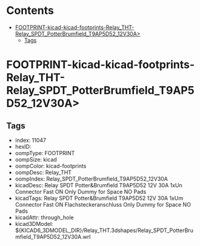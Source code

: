 



Contents
========

* [FOOTPRINT-kicad-kicad-footprints-Relay_THT-Relay_SPDT_PotterBrumfield_T9AP5D52_12V30A>](#footprint-kicad-kicad-footprints-relay_tht-relay_spdt_potterbrumfield_t9ap5d52_12v30a)
	* [Tags](#tags)

# FOOTPRINT-kicad-kicad-footprints-Relay_THT-Relay_SPDT_PotterBrumfield_T9AP5D52_12V30A>

## Tags

- index: 11047
- hexID: 
- oompType: FOOTPRINT
- oompSize: kicad
- oompColor: kicad-footprints
- oompDesc: Relay_THT
- oompIndex: Relay_SPDT_PotterBrumfield_T9AP5D52_12V30A
- kicadDesc: Relay SPDT Potter&Brumfield T9AP5D52 12V 30A 1xUn Connector Fast ON Only Dummy for Space NO Pads
- kicadTags: Relay SPDT Potter&Brumfield T9AP5D52 12V 30A 1xUm Connector Fast ON Flachsteckeranschluss Only Dummy for Space NO Pads
- kicadAttr: through_hole
- kicad3DModel: ${KICAD6_3DMODEL_DIR}/Relay_THT.3dshapes/Relay_SPDT_PotterBrumfield_T9AP5D52_12V30A.wrl
